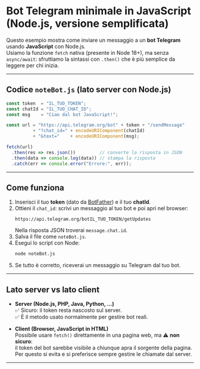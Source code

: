# Bot Telegram minimale in JavaScript (Node.js, versione semplificata)

Questo esempio mostra come inviare un messaggio a un **bot Telegram** usando **JavaScript** con Node.js.  
Usiamo la funzione `fetch` nativa (presente in Node 18+), ma senza `async/await`: sfruttiamo la sintassi con `.then()` che è più semplice da leggere per chi inizia.

---

## Codice `noteBot.js` (lato server con Node.js)

```js
const token  = "IL_TUO_TOKEN";
const chatId = "IL_TUO_CHAT_ID";
const msg    = "Ciao dal bot JavaScript!";

const url = "https://api.telegram.org/bot" + token + "/sendMessage"
          + "?chat_id=" + encodeURIComponent(chatId)
          + "&text="    + encodeURIComponent(msg);

fetch(url)
  .then(res => res.json())         // converte la risposta in JSON
  .then(data => console.log(data)) // stampa la risposta
  .catch(err => console.error("Errore:", err));
```

---

## Come funziona

1. Inserisci il tuo **token** (dato da [BotFather](https://core.telegram.org/bots#botfather)) e il tuo **chatId**.  
2. Ottieni il `chat_id`: scrivi un messaggio al tuo bot e poi apri nel browser:  
   ```
   https://api.telegram.org/botIL_TUO_TOKEN/getUpdates
   ```
   Nella risposta JSON troverai `message.chat.id`.  
3. Salva il file come `noteBot.js`.  
4. Esegui lo script con Node:  
   ```bash
   node noteBot.js
   ```
5. Se tutto è corretto, riceverai un messaggio su Telegram dal tuo bot.

---

## Lato server vs lato client

- **Server (Node.js, PHP, Java, Python, …)**  
  ✅ Sicuro: il token resta nascosto sul server.  
  ✅ È il metodo usato normalmente per gestire bot reali.

- **Client (Browser, JavaScript in HTML)**  
  Possibile usare `fetch()` direttamente in una pagina web, ma ⚠️ **non sicuro**:  
  il token del bot sarebbe visibile a chiunque apra il sorgente della pagina.  
  Per questo si evita e si preferisce sempre gestire le chiamate dal server.

---

